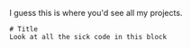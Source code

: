 I guess this is where you'd see all my projects.

```
# Title
Look at all the sick code in this block
```
